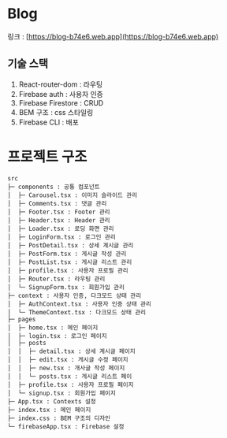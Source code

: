 # Blog

링크 : [https://blog-b74e6.web.app](https://blog-b74e6.web.app)

## 기술 스택
1. React-router-dom : 라우팅
2. Firebase auth : 사용자 인증
3. Firebase Firestore : CRUD
4. BEM 구조 : css 스타일링
5. Firebase CLI : 배포

# 프로젝트 구조
```
src
├─ components : 공통 컴포넌트
│  ├─ Carousel.tsx : 이미지 슬라이드 관리
│  ├─ Comments.tsx : 댓글 관리
│  ├─ Footer.tsx : Footer 관리
│  ├─ Header.tsx : Header 관리
│  ├─ Loader.tsx : 로딩 화면 관리
│  ├─ LoginForm.tsx : 로그인 관리
│  ├─ PostDetail.tsx : 상세 계시글 관리
│  ├─ PostForm.tsx : 게시글 작성 관리
│  ├─ PostList.tsx : 게시글 리스트 관리
│  ├─ profile.tsx : 사용자 프로필 관리
│  ├─ Router.tsx : 라우팅 관리
│  └─ SignupForm.tsx : 회원가입 관리
├─ context : 사용자 인증, 다크모드 상태 관리
│  ├─ AuthContext.tsx : 사용자 인증 상태 관리
│  └─ ThemeContext.tsx : 다크모드 상태 관리
├─ pages
│  ├─ home.tsx : 메인 페이지
│  ├─ login.tsx : 로그인 페이지
│  ├─ posts
│  │  ├─ detail.tsx : 상세 계시글 페이지
│  │  ├─ edit.tsx : 게시글 수정 페이지
│  │  ├─ new.tsx : 개사글 작성 페이지
│  │  └─ posts.tsx : 게시글 리스트 페이
│  ├─ profile.tsx : 사용자 프로필 페이지
│  └─ signup.tsx : 회원가입 페이지
├─ App.tsx : Contexts 설정
├─ index.tsx : 메인 페이지
├─ index.css : BEM 구조의 디자인
└─ firebaseApp.tsx : Firebase 설정
```
